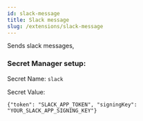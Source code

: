 ```yaml
---
id: slack-message
title: Slack message
slug: /extensions/slack-message
---
```


Sends slack messages,

### Secret Manager setup:

Secret Name: `slack`

Secret Value:

```
{"token": "SLACK_APP_TOKEN", "signingKey": "YOUR_SLACK_APP_SIGNING_KEY"}
```
